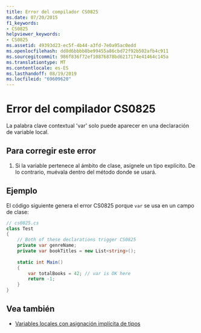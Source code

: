 ```yaml
---
title: Error del compilador CS0825
ms.date: 07/20/2015
f1_keywords:
- CS0825
helpviewer_keywords:
- CS0825
ms.assetid: 49393d23-ec5f-4b44-a3fd-7e0a95ac0edd
ms.openlocfilehash: dd8d6bbbb8be99455a86cbd72f92b502afb4c911
ms.sourcegitcommit: 986f836f72ef10876878bd6217174e41464c145a
ms.translationtype: MT
ms.contentlocale: es-ES
ms.lasthandoff: 08/19/2019
ms.locfileid: "69609620"
---
```

# <a name="compiler-error-cs0825"></a>Error del compilador CS0825
La palabra clave contextual 'var' solo puede aparecer en una declaración de variable local.  

## <a name="to-correct-this-error"></a>Para corregir este error  
  
1. Si la variable pertenece al ámbito de clase, asígnele un tipo explícito.  De lo contrario, muévala dentro del método donde se usará.  
  
## <a name="example"></a>Ejemplo  
 El código siguiente genera el error CS0825 porque `var` se usa en un campo de clase:  
  
```csharp  
// cs0825.cs  
class Test  
{  
    // Both of these declarations trigger CS0825
    private var genreName;   
    private var bookTitles = new List<string>();
  
    static int Main()  
    {  
        var totalBooks = 42; // var is OK here  
        return -1;  
    }  
}  
```  
  
## <a name="see-also"></a>Vea también

- [Variables locales con asignación implícita de tipos](../programming-guide/classes-and-structs/implicitly-typed-local-variables.md#remarks)
